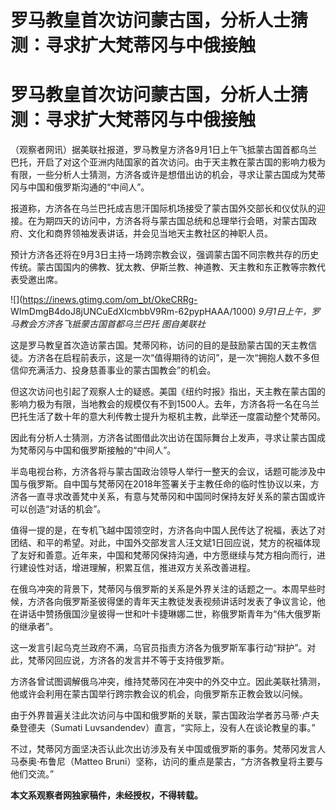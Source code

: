 # 罗马教皇首次访问蒙古国，分析人士猜测：寻求扩大梵蒂冈与中俄接触

# 罗马教皇首次访问蒙古国，分析人士猜测：寻求扩大梵蒂冈与中俄接触

（观察者网讯）据美联社报道，罗马教皇方济各9月1日上午飞抵蒙古国首都乌兰巴托，开启了对这个亚洲内陆国家的首次访问。由于天主教在蒙古国的影响力极为有限，一些分析人士猜测，方济各或许是想借出访的机会，寻求让蒙古国成为梵蒂冈与中国和俄罗斯沟通的“中间人”。

报道称，方济各在乌兰巴托成吉思汗国际机场接受了蒙古国外交部长和仪仗队的迎接。在为期四天的访问中，方济各将与蒙古国总统和总理举行会晤，对蒙古国政府、文化和商界领袖发表讲话，并会见当地天主教社区的神职人员。

预计方济各还将在9月3日主持一场跨宗教会议，强调蒙古国不同宗教共存的历史传统。蒙古国国内的佛教、犹太教、伊斯兰教、神道教、天主教和东正教等宗教代表受邀出席。

![](https://inews.gtimg.com/om_bt/OkeCRRg-
WImDmgB4doJ8jUNCuEdXIcmbbV9Rm-62pypHAAA/1000) _9月1日上午，罗马教会方济各飞抵蒙古国首都乌兰巴托
图自美联社_

这是罗马教皇首次造访蒙古国。梵蒂冈称，访问的目的是鼓励蒙古国的天主教信徒。方济各在启程前表示，这是一次“值得期待的访问”，是一次“拥抱人数不多但信仰充满活力、投身慈善事业的蒙古国教会”的机会。

但这次访问也引起了观察人士的疑惑。美国《纽约时报》指出，天主教在蒙古国的影响力极为有限，当地教会的规模仅有不到1500人。去年，方济各将一名在乌兰巴托生活了数十年的意大利传教士提升为枢机主教，此举还一度震动整个梵蒂冈。

因此有分析人士猜测，方济各试图借此次出访在国际舞台上发声，寻求让蒙古国成为梵蒂冈与中国和俄罗斯接触的“中间人”。

半岛电视台称，方济各将与蒙古国政治领导人举行一整天的会议，话题可能涉及中国与俄罗斯。自中国与梵蒂冈在2018年签署关于主教任命的临时性协议以来，方济各一直寻求改善梵中关系，有意与梵蒂冈和中国同时保持友好关系的蒙古国或许可以创造“对话的机会”。

值得一提的是，在专机飞越中国领空时，方济各向中国人民传达了祝福，表达了对团结、和平的希望。对此，中国外交部发言人汪文斌1日回应说，梵方的祝福体现了友好和善意。近年来，中国和梵蒂冈保持沟通，中方愿继续与梵方相向而行，进行建设性对话，增进理解，积累互信，推进双方关系改善进程。

在俄乌冲突的背景下，梵蒂冈与俄罗斯的关系是外界关注的话题之一。本周早些时候，方济各向俄罗斯圣彼得堡的青年天主教徒发表视频讲话时发表了争议言论，他在讲话中赞扬俄国沙皇彼得一世和叶卡捷琳娜二世，称俄罗斯青年为“伟大俄罗斯的继承者”。

这一发言引起乌克兰政府不满，乌官员指责方济各为俄罗斯军事行动“辩护”。对此，梵蒂冈回应说，方济各的发言并不等于支持俄罗斯。

方济各曾试图调解俄乌冲突，维持梵蒂冈在冲突中的外交中立。因此美联社猜测，他或许会利用在蒙古国举行跨宗教会议的机会，向俄罗斯东正教会致以问候。

由于外界普遍关注此次访问与中国和俄罗斯的关联，蒙古国政治学者苏马蒂·卢夫桑登德夫（Sumati
Luvsandendev）直言，“实际上，没有人在谈论教皇的事。”

不过，梵蒂冈方面坚决否认此次出访涉及有关中国或俄罗斯的事务。梵蒂冈发言人马泰奥·布鲁尼（Matteo
Bruni）坚称，访问的重点是蒙古，“方济各教皇将主要与他们交流。”

**本文系观察者网独家稿件，未经授权，不得转载。**

